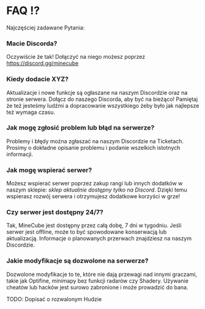 # FAQ ⁉️

Najczęściej zadawane Pytania:

### Macie Discorda?

Oczywiście że tak! Dołączyć na niego możesz poprzez https://discord.gg/minecube

### Kiedy dodacie XYZ?

Aktualizacje i nowe funkcje są ogłaszane na naszym Discordzie oraz na stronie serwera. Dołącz do naszego Discorda, aby być na bieżąco! Pamiętaj że też jesteśmy ludźmi a dopracowanie wszystkiego żeby było jak najlepsze też wymaga czasu.

### Jak mogę zgłosić problem lub błąd na serwerze?

Problemy i błędy można zgłaszać na naszym Discordzie na Ticketach. Prosimy o dokładne opisanie problemu i podanie wszelkich istotnych informacji.

### Jak mogę wspierać serwer?

Możesz wspierać serwer poprzez zakup rangi lub innych dodatków w naszym sklepie: _sklep aktualnie dostępny tylko na Discord_. Dzięki temu wspierasz rozwój serwera i otrzymujesz dodatkowe korzyści w grze!

### Czy serwer jest dostępny 24/7?

Tak, MineCube jest dostępny przez całą dobę, 7 dni w tygodniu. Jeśli serwer jest offline, może to być spowodowane konserwacją lub aktualizacją. Informacje o planowanych przerwach znajdziesz na naszym Discordzie.

### Jakie modyfikacje są dozwolone na serwerze?

Dozwolone modyfikacje to te, które nie dają przewagi nad innymi graczami, takie jak Optifine, minimapy bez funkcji radarów czy Shadery. Używanie cheatów lub hacków jest surowo zabronione i może prowadzić do bana.

TODO: Dopisać o rozwalonym Hudzie
